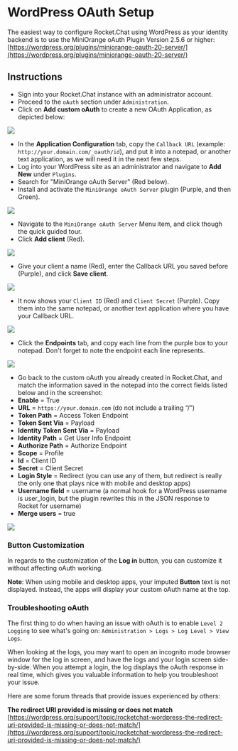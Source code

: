 # WordPress OAuth Setup

The easiest way to configure Rocket.Chat using WordPress as your identity backend is to use the MiniOrange oAuth Plugin Version 2.5.6 or higher: [https://wordpress.org/plugins/miniorange-oauth-20-server/](https://wordpress.org/plugins/miniorange-oauth-20-server/)

## Instructions

* Sign into your Rocket.Chat instance with an administrator account.
* Proceed to the `oAuth` section under `Administration`.
* Click on **Add custom oAuth** to create a new OAuth Application, as depicted below:

![](https://savvymatthew.sfo2.cdn.digitaloceanspaces.com/rocketchat-docs/rct-oauth-step-03.png)

* In the **Application Configuration** tab, copy the `Callback URL` (example: `http://your.domain.com/_oauth/id`), and put it into a notepad, or another text application, as we will need it in the next few steps.
* Log into your WordPress site as an administrator and navigate to **Add New** under `Plugins`.
* Search for "MiniOrange oAuth Server" (Red below).
* Install and activate the `MiniOrange oAuth Server` plugin (Purple, and then Green).

![](https://savvymatthew.sfo2.cdn.digitaloceanspaces.com/rocketchat-docs/rct-oauth-step-8.png)

* Navigate to the `MiniOrange oAuth Server` Menu item, and click though the quick guided tour.
* Click **Add client** (Red).

![](https://savvymatthew.sfo2.cdn.digitaloceanspaces.com/rocketchat-docs/rct-oauth-step-10.png)

* Give your client a name (Red), enter the Callback URL you saved before (Purple), and click **Save client**.

![](https://savvymatthew.sfo2.cdn.digitaloceanspaces.com/rocketchat-docs/rct-oauth-step-11.png)

* It now shows your `Client ID` (Red) and `Client Secret` (Purple). Copy them into the same notepad, or another text application where you have your Callback URL.

![](https://savvymatthew.sfo2.cdn.digitaloceanspaces.com/rocketchat-docs/rct-oauth-step-12.png)

* Click the **Endpoints** tab, and copy each line from the purple box to your notepad. Don't forget to note the endpoint each line represents.

![](https://savvymatthew.sfo2.cdn.digitaloceanspaces.com/rocketchat-docs/rct-oauth-step-13.png)

* Go back to the custom oAuth you already created in Rocket.Chat, and match the information saved in the notepad into the correct fields listed below and in the screenshot:
* **Enable** = True
* **URL** = `https://your.domain.com` (do not include a trailing “/”)
* **Token Path** = Access Token Endpoint
* **Token Sent Via** = Payload
* **Identity Token Sent Via** = Payload
* **Identity Path** = Get User Info Endpoint
* **Authorize Path** = Authorize Endpoint
* **Scope** = Profile
* **Id** = Client ID
* **Secret** = Client Secret
* **Login Style** = Redirect (you can use any of them, but redirect is really the only one that plays nice with mobile and desktop apps)
* **Username field** = username (a normal hook for a WordPress username is user\_login, but the plugin rewrites this in the JSON response to Rocket for username)
* **Merge users** = true

![](https://savvymatthew.sfo2.cdn.digitaloceanspaces.com/rocketchat-docs/rct-oauth-step-14.png)

### Button Customization

In regards to the customization of the **Log in** button, you can customize it without affecting oAuth working.

**Note**: When using mobile and desktop apps, your imputed **Button** text is not displayed. Instead, the apps will display your custom oAuth name at the top.

### Troubleshooting oAuth

The first thing to do when having an issue with oAuth is to enable `Level 2 Logging` to see what's going on: `Administration > Logs > Log Level > View Logs`.

When looking at the logs, you may want to open an incognito mode browser window for the log in screen, and have the logs and your login screen side-by-side. When you attempt a login, the log displays the oAuth response in real time, which gives you valuable information to help you troubleshoot your issue.

Here are some forum threads that provide issues experienced by others:

**The redirect URI provided is missing or does not match** [https://wordpress.org/support/topic/rocketchat-wordpress-the-redirect-uri-provided-is-missing-or-does-not-match/](https://wordpress.org/support/topic/rocketchat-wordpress-the-redirect-uri-provided-is-missing-or-does-not-match/)
